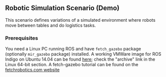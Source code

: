 ## Robotic Simulation Scenario (Demo)

This scenario defines variations of a simulated environment where robots move between tables and do logistics tasks.

### Prerequisites

You need a Linux PC running ROS and have `fetch_gazebo` package (optionally `mir_gazebo` package) installed. A working VMWare image for ROS Indigo on Ubuntu 14.04 can be found [here](https://www.mathworks.com/supportfiles/robotics/ros/virtual_machines/v3/installation_instructions.htm); check the "archive" link in the Linux 64-bit section. A fetch-gazebo tutorial can be found on the [fetchrobotics.com website](http://docs.fetchrobotics.com/gazebo.html)